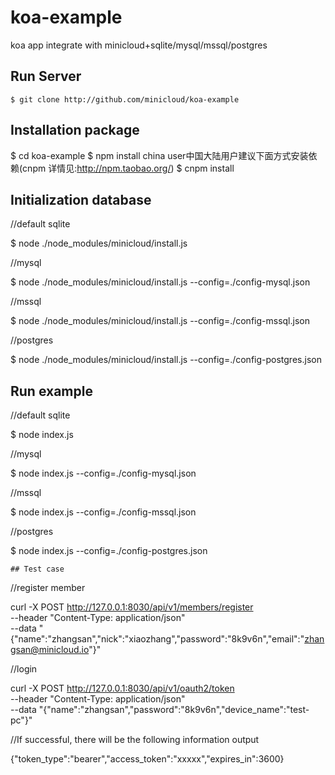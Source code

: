 # koa-example
koa app integrate with minicloud+sqlite/mysql/mssql/postgres

## Run Server
```
$ git clone http://github.com/minicloud/koa-example
```
## Installation package
$ cd koa-example
$ npm install 
china user中国大陆用户建议下面方式安装依赖(cnpm 详情见:http://npm.taobao.org/)
$ cnpm install

## Initialization database

//default sqlite

$ node ./node_modules/minicloud/install.js 

//mysql

$ node ./node_modules/minicloud/install.js --config=./config-mysql.json

//mssql

$ node ./node_modules/minicloud/install.js --config=./config-mssql.json

//postgres

$ node ./node_modules/minicloud/install.js --config=./config-postgres.json

## Run example

//default sqlite

$ node index.js

//mysql

$ node index.js --config=./config-mysql.json

//mssql

$ node index.js --config=./config-mssql.json

//postgres

$ node index.js --config=./config-postgres.json

```
## Test case
```
//register member

curl -X POST http://127.0.0.1:8030/api/v1/members/register \
    --header "Content-Type: application/json" \
    --data "{\"name\":\"zhangsan\",\"nick\":\"xiaozhang\",\"password\":\"8k9v6n\",\"email\":\"zhangsan@minicloud.io\"}"

//login 

curl -X POST http://127.0.0.1:8030/api/v1/oauth2/token \
    --header "Content-Type: application/json" \
    --data "{\"name\":\"zhangsan\",\"password\":\"8k9v6n\",\"device_name\":\"test-pc\"}"

//If successful, there will be the following information output

{"token_type":"bearer","access_token":"xxxxx","expires_in":3600}

```